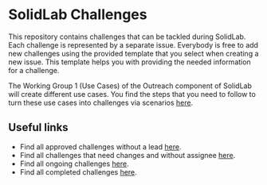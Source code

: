 # SolidLab Challenges

This repository contains challenges that can be tackled during SolidLab.
Each challenge is represented by a separate issue.
Everybody is free to add new challenges using the provided template that you select when creating a new issue.
This template helps you with providing the needed information for a challenge.

The Working Group 1 (Use Cases) of the Outreach component of SolidLab will create different use cases.
You find the steps that you need to follow to turn these use cases into challenges via scenarios [here](use-case-flow.md).

## Useful links
- Find all approved challenges without a lead [here](https://github.com/SolidLabResearch/Challenges/issues?q=is%3Aissue+is%3Aopen+no%3Aassignee+label%3A%22proposal%3A+approved+%E2%9C%85%22+label%3Achallenge).
- Find all challenges that need changes and without assignee [here](https://github.com/SolidLabResearch/Challenges/issues?q=is%3Aissue+is%3Aopen+no%3Aassignee+label%3A%22proposal%3A+changes+needed+%F0%9F%91%B7%22+label%3Achallenge+). 
- Find all ongoing challenges [here](https://github.com/SolidLabResearch/Challenges/issues?q=is%3Aissue+is%3Aopen+label%3Achallenge+label%3Aongoing).
- Find all completed challenges [here](https://github.com/SolidLabResearch/Challenges/issues?q=is%3Aissue+is%3Aclosed+label%3A%22completion%3A+approved+%E2%9C%85%22).
